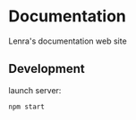 # Documentation

Lenra's documentation web site
## Development
launch server:
```bash
npm start
```
